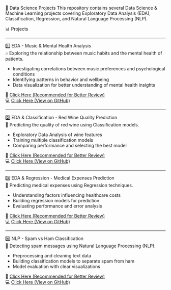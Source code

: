 🧠 Data Science Projects
This repository contains several Data Science & Machine Learning projects covering Exploratory Data Analysis (EDA), Classification, Regression, and Natural Language Processing (NLP).

📊 Projects

---

1️⃣ EDA - Music & Mental Health Analysis  
🎶 Exploring the relationship between music habits and the mental health of patients.

- Investigating correlations between music preferences and psychological conditions  
- Identifying patterns in behavior and wellbeing  
- Data visualization for better understanding of mental health insights  

🔗 [Click Here (Recommended for Better Review)](https://nbviewer.org/github/Omidpour/My_Learning_Journey/blob/main/EDA%20-%20Mental%20Health%20Analysis.ipynb)  
💻 [Click Here (View on GitHub)](https://github.com/Omidpour/My_Learning_Journey/blob/main/EDA%20-%20Mental%20Health%20Analysis.ipynb)

---

2️⃣ EDA & Classification - Red Wine Quality Prediction  
🍷 Predicting the quality of red wine using Classification models.

- Exploratory Data Analysis of wine features  
- Training multiple classification models  
- Comparing performance and selecting the best model  

🔗 [Click Here (Recommended for Better Review)](https://nbviewer.org/github/Omidpour/My_Learning_Journey/blob/main/EDA%20%26%20Classification%20-%20Red%20Wine%20Quality%20Prediction.ipynb)  
💻 [Click Here (View on GitHub)](https://github.com/Omidpour/My_Learning_Journey/blob/main/EDA%20%26%20Classification%20-%20Red%20Wine%20Quality%20Prediction.ipynb)

---

3️⃣ EDA & Regression - Medical Expenses Prediction  
💊 Predicting medical expenses using Regression techniques.

- Understanding factors influencing healthcare costs  
- Building regression models for prediction  
- Evaluating performance and error analysis  

🔗 [Click Here (Recommended for Better Review)](https://nbviewer.org/github/Omidpour/My_Learning_Journey/blob/main/EDA%20%26%20Regression%20-%20Medical%20Expenses%20Prediction.ipynb)  
💻 [Click Here (View on GitHub)](https://github.com/Omidpour/My_Learning_Journey/blob/main/EDA%20%26%20Regression%20-%20Medical%20Expenses%20Prediction.ipynb)

---

4️⃣ NLP - Spam vs Ham Classification  
📧 Detecting spam messages using Natural Language Processing (NLP).

- Preprocessing and cleaning text data  
- Building classification models to separate spam from ham  
- Model evaluation with clear visualizations  

🔗 [Click Here (Recommended for Better Review)](https://nbviewer.org/github/Omidpour/My_Learning_Journey/blob/main/NLP%20-%20Spam%20vs%20Ham%20Classification.ipynb)  
💻 [Click Here (View on GitHub)](https://github.com/Omidpour/My_Learning_Journey/blob/main/NLP%20-%20Spam%20vs%20Ham%20Classification.ipynb)
